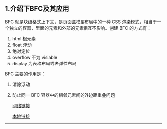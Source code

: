 ## 1.介绍下BFC及其应用

BFC 就是块级格式上下文，是页面盒模型布局中的一种 CSS 渲染模式，相当于一个独立的容器，里面的元素和外部的元素相互不影响。创建 BFC 的方式有：

1. html 根元素
2. float 浮动
3. 绝对定位
4. overflow 不为 visiable
5. display 为表格布局或者弹性布局

BFC 主要的作用是：

1. 清除浮动

2. 防止同一 BFC 容器中的相邻元素间的外边距重叠问题

   [网络链接](https://zhuanlan.zhihu.com/p/25321647)
   
   [本地链接](./详细/BFC.md)
   

---



 
